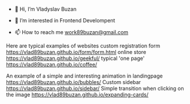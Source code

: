- 👋 Hi, I’m Vladyslav Buzan
- 👀 I’m interested in Frontend Develompent

- 📫 How to reach me work89buzan@gmail.com

Here are typical examples of websites
custom registration form
https://vlad89buzan.github.io/form/form.html
online store
https://vlad89buzan.github.io/geekful/
typical 'one page'
https://vlad89buzan.github.io/coffee/

An example of a simple and interesting animation in landingpage
https://vlad89buzan.github.io/bubbles/
Custom sidebar
https://vlad89buzan.github.io/sidebar/
Simple transition when clicking on the image
https://vlad89buzan.github.io/expanding-cards/



